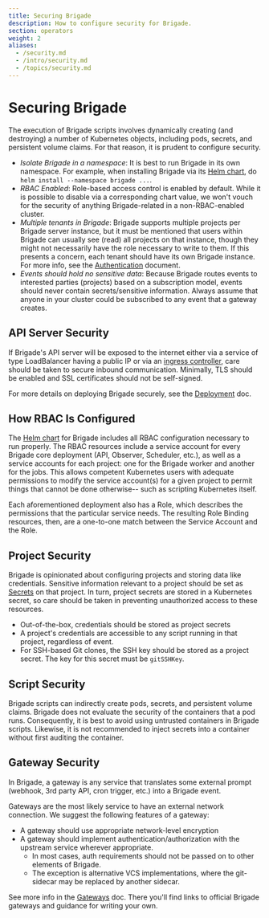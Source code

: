 ```yaml
---
title: Securing Brigade
description: How to configure security for Brigade.
section: operators
weight: 2
aliases:
  - /security.md
  - /intro/security.md
  - /topics/security.md
---
```


# Securing Brigade

The execution of Brigade scripts involves dynamically creating (and destroying)
a number of Kubernetes objects, including pods, secrets, and persistent volume
claims. For that reason, it is prudent to configure security.

- *Isolate Brigade in a namespace*: It is best to run Brigade in its own
  namespace. For example, when installing Brigade via its [Helm chart], do
  `helm install --namespace brigade ...`.
- *RBAC Enabled*: Role-based access control is enabled by default. While it is
  possible to disable via a corresponding chart value, we won't vouch for the
  security of anything Brigade-related in a non-RBAC-enabled cluster.
- *Multiple tenants in Brigade*: Brigade supports multiple projects per Brigade
  server instance, but it must be mentioned that users within Brigade can
  usually see (read) all projects on that instance, though they might not
  necessarily have the role necessary to write to them. If this presents a
  concern, each tenant should have its own Brigade instance. For more info,
  see the [Authentication] document.
- *Events should hold no sensitive data*: Because Brigade routes events to
  interested parties (projects) based on a subscription model, events should
  never contain secrets/sensitive information. Always assume that anyone in
  your cluster could be subscribed to any event that a gateway creates.

[Authentication]: /topics/administrators/authentication
  
## API Server Security

If Brigade's API server will be exposed to the internet either via a service of
type LoadBalancer having a public IP or via an [ingress controller], care
should be taken to secure inbound communication. Minimally, TLS should be
enabled and SSL certificates should not be self-signed.

For more details on deploying Brigade securely, see the [Deployment] doc.

[Helm chart]: https://github.com/brigadecore/brigade/tree/v2/charts/brigade
[ingress controller]: https://kubernetes.io/docs/concepts/services-networking/ingress-controllers/
[Deployment]: /topics/operators/deploy

## How RBAC Is Configured

The [Helm chart] for Brigade includes all RBAC configuration necessary to run
properly. The RBAC resources include a service account for every Brigade core
deployment (API, Observer, Scheduler, etc.), as well as a service accounts for
each project: one for the Brigade worker and another for the jobs. This allows
competent Kubernetes users with adequate permissions to modify the service
account(s) for a given project to permit things that cannot be done otherwise--
such as scripting Kubernetes itself.

Each aforementioned deployment also has a Role, which describes the permissions
that the particular service needs. The resulting Role Binding resources, then,
are a one-to-one match between the Service Account and the Role.

## Project Security

Brigade is opinionated about configuring projects and storing data like
credentials. Sensitive information relevant to a project should be set as
[Secrets] on that project. In turn, project secrets are stored in a Kubernetes
secret, so care should be taken in preventing unauthorized access to these
resources.

- Out-of-the-box, credentials should be stored as project secrets
- A project's credentials are accessible to any script running in that project,
  regardless of event.
- For SSH-based Git clones, the SSH key should be stored as a project secret.
  The key for this secret must be `gitSSHKey`.

[Secrets]: /topics/project-developers/secrets

## Script Security

Brigade scripts can indirectly create pods, secrets, and persistent volume
claims. Brigade does not evaluate the security of the containers that a pod
runs. Consequently, it is best to avoid using untrusted containers in Brigade
scripts. Likewise, it is not recommended to inject secrets into a container
without first auditing the container.

## Gateway Security

In Brigade, a gateway is any service that translates some external prompt
(webhook, 3rd party API, cron trigger, etc.) into a Brigade event.

Gateways are the most likely service to have an external network connection. We
suggest the following features of a gateway:

- A gateway should use appropriate network-level encryption
- A gateway should implement authentication/authorization with the upstream service
  wherever appropriate.
  - In most cases, auth requirements should not be passed on to other elements of
    Brigade.
  - The exception is alternative VCS implementations, where the git-sidecar may
    be replaced by another sidecar.

See more info in the [Gateways] doc. There you'll find links to official
Brigade gateways and guidance for writing your own.

[Gateways]: /topics/operators/gateways

